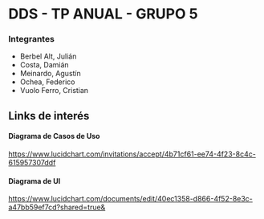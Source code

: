 # DDS - TP ANUAL - GRUPO 5

### Integrantes
* Berbel Alt, Julián
* Costa, Damián
* Meinardo, Agustín
* Ochea, Federico
* Vuolo Ferro, Cristian

## Links de interés
#### Diagrama de Casos de Uso
https://www.lucidchart.com/invitations/accept/4b71cf61-ee74-4f23-8c4c-615957307ddf
#### Diagrama de UI
https://www.lucidchart.com/documents/edit/40ec1358-d866-4f52-8e3c-a47bb59ef7cd?shared=true&

